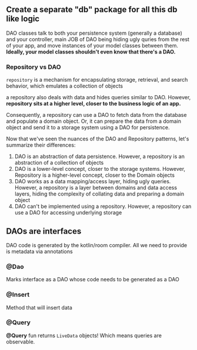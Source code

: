 
## Create a separate "db" package for all this db like logic

DAO classes talk to both your persistence system (generally a database) and your controller, main JOB of DAO being hiding ugly quries from the rest of your app, and move instances of your model classes between them.
**Ideally, your model classes shouldn't even know that there's a DAO.**

### Repository vs DAO

`repository` is a mechanism for encapsulating storage, retrieval, and search behavior, which emulates a collection of objects

a repository also deals with data and hides queries similar to DAO. However, **repository sits at a higher level, closer to the business logic of an app.**

Consequently, a repository can use a DAO to fetch data from the database and populate a domain object. Or, it can prepare the data from a domain object and send it to a storage system using a DAO for persistence.

Now that we've seen the nuances of the DAO and Repository patterns, let's summarize their differences:

1. DAO is an abstraction of data persistence. However, a repository is an abstraction of a collection of objects
2. DAO is a lower-level concept, closer to the storage systems. However, Repository is a higher-level concept, closer to the Domain objects
3. DAO works as a data mapping/access layer, hiding ugly queries. However, a repository is a layer between domains and data access layers, hiding the complexity of collating data and preparing a domain object
4. DAO can't be implemented using a repository. However, a repository can use a DAO for accessing underlying storage

## DAOs are interfaces 

DAO code is generated by the kotlin/room compiler.
All we need to provide is metadata via annotations

### @Dao

Marks interface as a DAO whose code needs to be generated as a DAO

### @Insert

Method that will insert data

### @Query

**@Query** fun returns `LiveData` objects!
Which means queries are observable.


